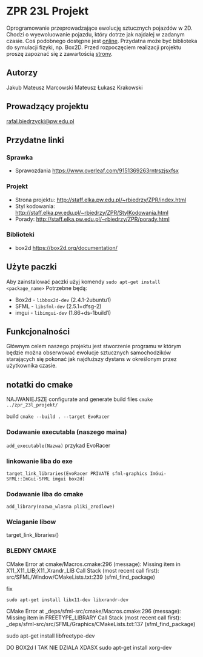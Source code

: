 # ZPR 23L Projekt

Oprogramowanie przeprowadzające ewolucję sztucznych pojazdów w 2D. Chodzi o wyewoluowanie pojazdu, który dotrze jak najdalej w zadanym czasie. Coś podobnego dostępne jest [online](http://rednuht.org/genetic_cars_2/). Przydatna może być biblioteka do symulacji fizyki, np. Box2D. Przed rozpoczęciem realizacji projektu proszę zapoznać się z zawartością [strony](http://staff.elka.pw.edu.pl/~rbiedrzy/ZPR/index.html).

## Autorzy

Jakub Mateusz Marcowski
Mateusz Łukasz Krakowski

## Prowadzący projektu

rafal.biedrzycki@pw.edu.pl

## Przydatne linki

### Sprawka

- Sprawozdania https://www.overleaf.com/9151369263rntrszjsxfsx

### Projekt

- Strona projektu: http://staff.elka.pw.edu.pl/~rbiedrzy/ZPR/index.html
- Styl kodowania: http://staff.elka.pw.edu.pl/~rbiedrzy/ZPR/StylKodowania.html
- Porady: http://staff.elka.pw.edu.pl/~rbiedrzy/ZPR/porady.html

### Biblioteki

- box2d https://box2d.org/documentation/

## Użyte paczki

Aby zainstalować paczki użyj komendy `sudo apt-get install <package_name>`
Potrzebne będą:

- Box2d - `libbox2d-dev` (2.4.1-2ubuntu1)
- SFML - `libsfml-dev`  (2.5.1+dfsg-2)
- imgui - `libimgui-dev` (1.86+ds-1build1)
## Funkcjonalności

Głównym celem naszego projektu jest stworzenie programu w którym będzie można obserwować ewolucje sztucznych samochodzików starających się pokonać jak najdłuższy dystans w określonym przez użytkownika czasie.

## notatki do cmake
NAJWANIEJSZE
configurate and generate build files
`cmake ../zpr_23l_projekt/`

build
`cmake --build . --target EvoRacer`


### Dodawanie executabla (naszego maina)
```add_executable(Nazwa)``` przykad EvoRacer

### linkowanie liba do exe
```target_link_libraries(EvoRacer PRIVATE sfml-graphics ImGui-SFML::ImGui-SFML imgui box2d)```

### Dodawanie liba do cmake
```add_library(nazwa_wlasna pliki_zrodlowe)```

### Wciaganie libow
target_link_libraries()

###  BLEDNY CMAKE 

CMake Error at cmake/Macros.cmake:296 (message):
  Missing item in X11_X11_LIB;X11_Xrandr_LIB
Call Stack (most recent call first):
  src/SFML/Window/CMakeLists.txt:239 (sfml_find_package)


fix
```sudo apt-get update
sudo apt-get install libx11-dev libxrandr-dev
```

CMake Error at _deps/sfml-src/cmake/Macros.cmake:296 (message):
  Missing item in FREETYPE_LIBRARY
Call Stack (most recent call first):
  _deps/sfml-src/src/SFML/Graphics/CMakeLists.txt:137 (sfml_find_package)

sudo apt-get install libfreetype-dev



DO BOX2d I TAK NIE DZIALA XDASX
sudo apt-get install xorg-dev